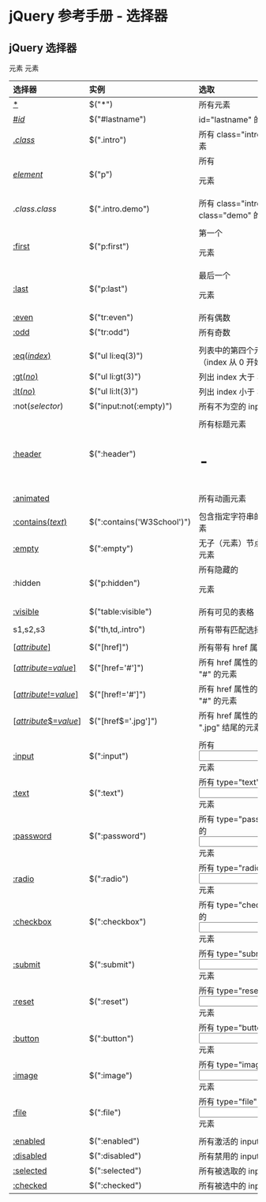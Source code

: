 # jQuery 参考手册 - 选择器



## jQuery 选择器

| 选择器                                                       | 实例                       | 选取                                       |
| :----------------------------------------------------------- | :------------------------- | :----------------------------------------- |
| [*](https://www.w3school.com.cn/jquery/selector_all.asp)     | $("*")                     | 所有元素                                   |
| [#*id*](https://www.w3school.com.cn/jquery/selector_id.asp)  | $("#lastname")             | id="lastname" 的元素                       |
| [.*class*](https://www.w3school.com.cn/jquery/selector_class.asp) | $(".intro")                | 所有 class="intro" 的元素                  |
| [*element*](https://www.w3school.com.cn/jquery/selector_element.asp) | $("p")                     | 所有 <p> 元素                              |
| .*class*.*class*                                             | $(".intro.demo")           | 所有 class="intro" 且 class="demo" 的元素  |
|                                                              |                            |                                            |
| [:first](https://www.w3school.com.cn/jquery/selector_first.asp) | $("p:first")               | 第一个 <p> 元素                            |
| [:last](https://www.w3school.com.cn/jquery/selector_last.asp) | $("p:last")                | 最后一个 <p> 元素                          |
| [:even](https://www.w3school.com.cn/jquery/selector_even.asp) | $("tr:even")               | 所有偶数 <tr> 元素                         |
| [:odd](https://www.w3school.com.cn/jquery/selector_odd.asp)  | $("tr:odd")                | 所有奇数 <tr> 元素                         |
|                                                              |                            |                                            |
| [:eq(*index*)](https://www.w3school.com.cn/jquery/selector_eq.asp) | $("ul li:eq(3)")           | 列表中的第四个元素（index 从 0 开始）      |
| [:gt(*no*)](https://www.w3school.com.cn/jquery/selector_gt.asp) | $("ul li:gt(3)")           | 列出 index 大于 3 的元素                   |
| [:lt(*no*)](https://www.w3school.com.cn/jquery/selector_lt.asp) | $("ul li:lt(3)")           | 列出 index 小于 3 的元素                   |
| :not(*selector*)                                             | $("input:not(:empty)")     | 所有不为空的 input 元素                    |
|                                                              |                            |                                            |
| [:header](https://www.w3school.com.cn/jquery/selector_header.asp) | $(":header")               | 所有标题元素 <h1> - <h6>                   |
| [:animated](https://www.w3school.com.cn/jquery/selector_animated.asp) |                            | 所有动画元素                               |
|                                                              |                            |                                            |
| [:contains(*text*)](https://www.w3school.com.cn/jquery/selector_contains.asp) | $(":contains('W3School')") | 包含指定字符串的所有元素                   |
| [:empty](https://www.w3school.com.cn/jquery/selector_empty.asp) | $(":empty")                | 无子（元素）节点的所有元素                 |
| :hidden                                                      | $("p:hidden")              | 所有隐藏的 <p> 元素                        |
| [:visible](https://www.w3school.com.cn/jquery/selector_visible.asp) | $("table:visible")         | 所有可见的表格                             |
|                                                              |                            |                                            |
| s1,s2,s3                                                     | $("th,td,.intro")          | 所有带有匹配选择的元素                     |
|                                                              |                            |                                            |
| [[*attribute*\]](https://www.w3school.com.cn/jquery/selector_attribute.asp) | $("[href]")                | 所有带有 href 属性的元素                   |
| [[*attribute*=*value*\]](https://www.w3school.com.cn/jquery/selector_attribute_equal_value.asp) | $("[href='#']")            | 所有 href 属性的值等于 "#" 的元素          |
| [[*attribute*!=*value*\]](https://www.w3school.com.cn/jquery/selector_attribute_notequal_value.asp) | $("[href!='#']")           | 所有 href 属性的值不等于 "#" 的元素        |
| [[*attribute*$=*value*\]](https://www.w3school.com.cn/jquery/selector_attribute_end_value.asp) | $("[href$='.jpg']")        | 所有 href 属性的值包含以 ".jpg" 结尾的元素 |
|                                                              |                            |                                            |
| [:input](https://www.w3school.com.cn/jquery/selector_input.asp) | $(":input")                | 所有 <input> 元素                          |
| [:text](https://www.w3school.com.cn/jquery/selector_input_text.asp) | $(":text")                 | 所有 type="text" 的 <input> 元素           |
| [:password](https://www.w3school.com.cn/jquery/selector_input_password.asp) | $(":password")             | 所有 type="password" 的 <input> 元素       |
| [:radio](https://www.w3school.com.cn/jquery/selector_input_radio.asp) | $(":radio")                | 所有 type="radio" 的 <input> 元素          |
| [:checkbox](https://www.w3school.com.cn/jquery/selector_input_checkbox.asp) | $(":checkbox")             | 所有 type="checkbox" 的 <input> 元素       |
| [:submit](https://www.w3school.com.cn/jquery/selector_input_submit.asp) | $(":submit")               | 所有 type="submit" 的 <input> 元素         |
| [:reset](https://www.w3school.com.cn/jquery/selector_input_reset.asp) | $(":reset")                | 所有 type="reset" 的 <input> 元素          |
| [:button](https://www.w3school.com.cn/jquery/selector_input_button.asp) | $(":button")               | 所有 type="button" 的 <input> 元素         |
| [:image](https://www.w3school.com.cn/jquery/selector_input_image.asp) | $(":image")                | 所有 type="image" 的 <input> 元素          |
| [:file](https://www.w3school.com.cn/jquery/selector_input_file.asp) | $(":file")                 | 所有 type="file" 的 <input> 元素           |
|                                                              |                            |                                            |
| [:enabled](https://www.w3school.com.cn/jquery/selector_input_enabled.asp) | $(":enabled")              | 所有激活的 input 元素                      |
| [:disabled](https://www.w3school.com.cn/jquery/selector_input_disabled.asp) | $(":disabled")             | 所有禁用的 input 元素                      |
| [:selected](https://www.w3school.com.cn/jquery/selector_input_selected.asp) | $(":selected")             | 所有被选取的 input 元素                    |
| [:checked](https://www.w3school.com.cn/jquery/selector_input_checked.asp) | $(":checked")              | 所有被选中的 input 元素                    |